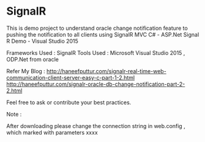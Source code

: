 # SignalR
This is demo project to understand oracle change notification feature to pushing the notification to all clients using SignalR
MVC C# - ASP.Net Signal R Demo - Visual Studio 2015

Frameworks Used : SignalR
Tools Used : Microsoft Visual Studio 2015 , ODP.Net from oracle

Refer My Blog :
http://haneefputtur.com/signalr-real-time-web-communication-client-server-easy-c-part-1-2.html
http://haneefputtur.com/signalr-oracle-db-change-notification-part-2-2.html

Feel free to ask or contribute your best practices.

Note :

After downloading please change the connection string in web.config , which marked with parameters xxxx


